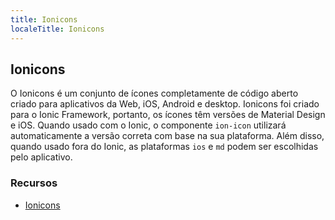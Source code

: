 ```yaml
---
title: Ionicons
localeTitle: Ionicons
---
```

## Ionicons

O Ionicons é um conjunto de ícones completamente de código aberto criado para aplicativos da Web, iOS, Android e desktop. Ionicons foi criado para o Ionic Framework, portanto, os ícones têm versões de Material Design e iOS. Quando usado com o Ionic, o componente `ion-icon` utilizará automaticamente a versão correta com base na sua plataforma. Além disso, quando usado fora do Ionic, as plataformas `ios` e `md` podem ser escolhidas pelo aplicativo.

### Recursos

*   [Ionicons](https://ionicons.com/)